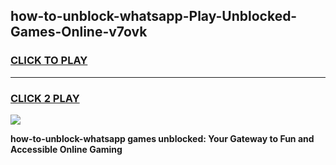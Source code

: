 
## how-to-unblock-whatsapp-Play-Unblocked-Games-Online-v7ovk
<h3>
<a href="https://premium76.site?title=how-to-unblock-whatsapp&ref=25A">CLICK TO PLAY</a></h3>
<hr>

<h3>
<a href="https://premium76.site?title=how-to-unblock-whatsapp&ref=25A">CLICK 2 PLAY</a>
  
</h3>

<a href="https://premium76.site?title=how-to-unblock-whatsapp&ref=25A"><img src="https://clearcache.store/games.png"></a>


**how-to-unblock-whatsapp games unblocked: Your Gateway to Fun and Accessible Online Gaming**
